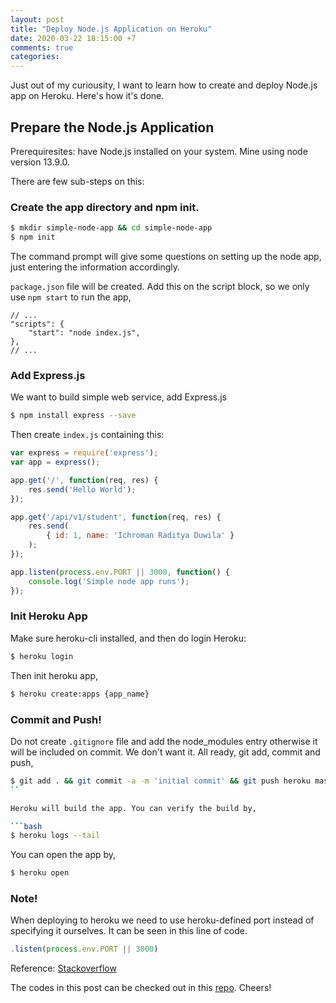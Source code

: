 ```yaml
---
layout: post
title: "Deploy Node.js Application on Heroku"
date: 2020-03-22 18:15:00 +7
comments: true
categories:
---
```


Just out of my curiousity, I want to learn how to create and deploy Node.js app on Heroku. Here's how it's done.

## Prepare the Node.js Application

Prerequiresites: have Node.js installed on your system. Mine using node version 13.9.0.

There are few sub-steps on this:

### Create the app directory and npm init.

```bash
$ mkdir simple-node-app && cd simple-node-app
$ npm init
```

The command prompt will give some questions on setting up the node app, just entering the information accordingly.

`package.json` file will be created. Add this on the script block, so we only use `npm start` to run the app,

```javasript
// ...
"scripts": {
	"start": "node index.js",
},
// ...
```

### Add Express.js

We want to build simple web service, add Express.js

```bash
$ npm install express --save
```

Then create `index.js` containing this:

```javascript
var express = require('express');
var app = express();

app.get('/', function(req, res) {
    res.send('Hello World');
});

app.get('/api/v1/student', function(req, res) {
    res.send(
        { id: 1, name: 'Ichroman Raditya Duwila' }
    );
});

app.listen(process.env.PORT || 3000, function() {
    console.log('Simple node app runs');
});
```

### Init Heroku App


Make sure heroku-cli installed, and then do login Heroku:

```bash
$ heroku login
```

Then init heroku app,

```bash
$ heroku create:apps {app_name}
```

### Commit and Push!

Do not create `.gitignore` file and add the node_modules entry otherwise it will be included on commit. We don't want it. All ready, git add, commit and push,

```bash
$ git add . && git commit -a -m 'initial commit' && git push heroku master
``

Heroku will build the app. You can verify the build by,

```bash
$ heroku logs --tail
```

You can open the app by,

```bash
$ heroku open
```

### Note!

When deploying to heroku we need to use heroku-defined port instead of specifying it ourselves. It can be seen in this line of code.

```javascript
.listen(process.env.PORT || 3000)
```

Reference: [Stackoverflow](https://stackoverflow.com/questions/15693192/heroku-node-js-error-web-process-failed-to-bind-to-port-within-60-seconds-of)



The codes in this post can be checked out in this [repo](https://github.com/ichromanrd/simple-heroku-nodejs-app). Cheers!